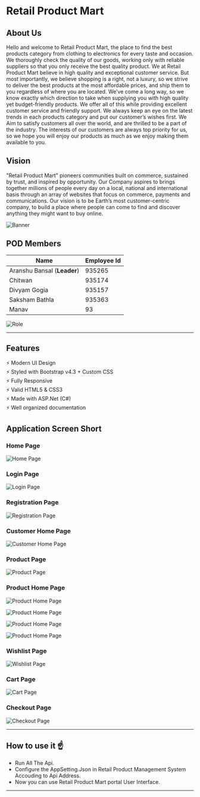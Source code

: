 # Retail Product Mart

## About Us
Hello and welcome to Retail Product Mart, the place to find the best products category from clothing to electronics for every taste and occasion.
We thoroughly check the quality of our goods, working only with reliable suppliers so that you only receive the best quality product.
We at Retail Product Mart believe in high quality and exceptional customer service. 
But most importantly, we believe shopping is a right, not a luxury, so we strive to deliver the best products at the most affordable prices, 
and ship them to you regardless of where you are located.
We’ve come a long way, so we know exactly which direction to take when supplying you with high quality yet budget-friendly products. We offer all of this while providing excellent customer service and friendly support.
We always keep an eye on the latest trends in each products category and put our customer’s wishes first. 
We Aim to satisfy customers all over the world, and are thrilled to be a part of the industry.
The interests of our customers are always top priority for us, so we hope you will enjoy our products as much as we enjoy making them available to you.

## Vision
"Retail Product Mart" pioneers communities built on commerce, sustained by trust, and inspired by opportunity. Our Company aspires to brings together millions of people every day on a local, national and international basis through an array of websites that focus on commerce, payments and communications.
Our vision is to be Earth’s most customer-centric company, to build a place where people can come to find and discover anything they might want to buy online.

![Banner](https://github.com/Aranshu/CSharp-Retail-Product-Mart/blob/master/Images/Product%20Banner.png?raw=true)

## POD Members

|Name|Employee Id
|---|---|
|Aranshu Bansal (**Leader**)|935265
|Chitwan |935174
|Divyam Gogia |935157
|Saksham Bathla |935363
|Manav |93

![Role](https://github.com/Aranshu/CSharp-Retail-Product-Mart/blob/master/Images/Role.png?raw=true)


---

## Features

⚡️ Modern UI Design\
⚡️ Styled with Bootstrap v4.3 + Custom CSS\
⚡️ Fully Responsive\
⚡️ Valid HTML5 & CSS3\
⚡ Made with ASP.Net (C#)\
⚡️ Well organized documentation

## Application Screen Short

### Home Page
![Home Page](https://github.com/Aranshu/CSharp-Retail-Product-Mart/blob/master/Images/Home%20Page.PNG?raw=true)

### Login Page
![Login Page](https://github.com/Aranshu/CSharp-Retail-Product-Mart/blob/master/Images/Login%20Page.PNG?raw=true)

### Registration Page
![Registration Page](https://github.com/Aranshu/CSharp-Retail-Product-Mart/blob/master/Images/Registration%20Page.PNG?raw=true)

### Customer Home Page
![Customer Home Page](https://github.com/Aranshu/CSharp-Retail-Product-Mart/blob/master/Images/Customer%20Home%20Page.PNG?raw=true)

### Product Page
![Product Page](https://github.com/Aranshu/CSharp-Retail-Product-Mart/blob/master/Images/Product%20Page.PNG?raw=true)

### Product Home Page
![Product Home Page](https://github.com/Aranshu/CSharp-Retail-Product-Mart/blob/master/Images/Product%20Home%20Page%201.PNG?raw=true)

![Product Home Page](https://github.com/Aranshu/CSharp-Retail-Product-Mart/blob/master/Images/Product%20Home%20Page%202.PNG?raw=true)

![Product Home Page](https://github.com/Aranshu/CSharp-Retail-Product-Mart/blob/master/Images/Product%20Home%20Page%203.PNG?raw=true)

![Product Home Page](https://github.com/Aranshu/CSharp-Retail-Product-Mart/blob/master/Images/Product%20Home%20Page%204.PNG?raw=true)

### Wishlist Page
![Wishlist Page](https://github.com/Aranshu/CSharp-Retail-Product-Mart/blob/master/Images/Wishlist%20Page.PNG?raw=true)

### Cart Page
![Cart Page](https://github.com/Aranshu/CSharp-Retail-Product-Mart/blob/master/Images/Cart%20Page.PNG?raw=true)

### Checkout Page
![Checkout Page](https://github.com/Aranshu/CSharp-Retail-Product-Mart/blob/master/Images/Checkout%20Page.PNG?raw=true)


---

## How to use it ☝️

- Run All The Api.
- Configure the AppSetting.Json in Retail Product Management System Accouding to Api Address.
- Now you can use Retail Product Mart portal User Interface.


---
